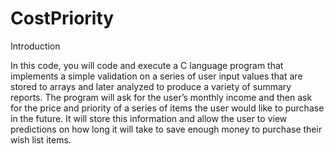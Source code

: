 # CostPriority
Introduction 

In this code, you will code and execute a C language program that implements a simple validation
on a series of user input values that are stored to arrays and later analyzed to produce a variety of
summary reports. The program will ask for the user’s monthly income and then ask for the price and
priority of a series of items the user would like to purchase in the future. It will store this information
and allow the user to view predictions on how long it will take to save enough money to purchase their
wish list items.
